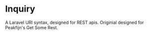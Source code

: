 Inquiry
=======

A Laravel URI syntax, designed for REST apis.
Originial designed for Peakfijn's Get Some Rest.
